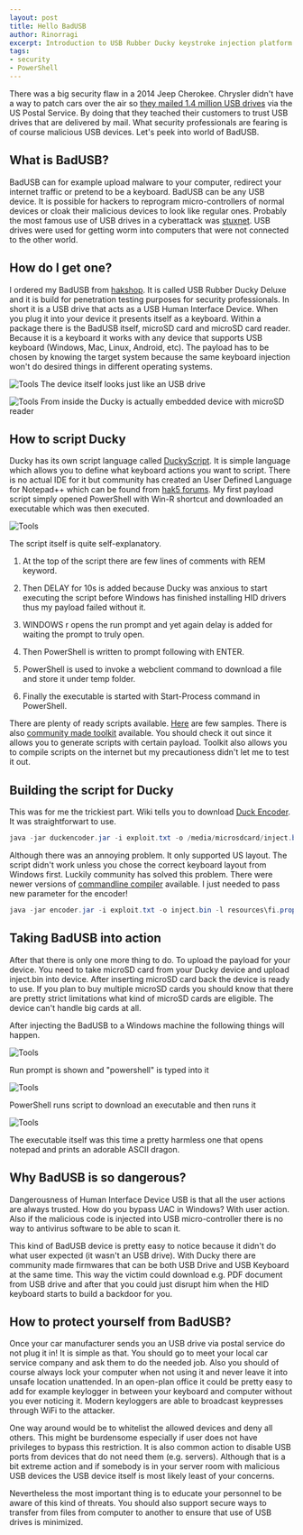 ```yaml
---
layout: post
title: Hello BadUSB
author: Rinorragi
excerpt: Introduction to USB Rubber Ducky keystroke injection platform
tags:  
- security
- PowerShell
---
```


There was a big security flaw in a 2014 Jeep Cherokee. Chrysler didn't have a way to patch cars over the air so [they mailed 1.4 million USB drives](http://www.wired.com/2015/09/chrysler-gets-flak-patching-hack-via-mailed-usb/) via the US Postal Service. By doing that they teached their customers to trust USB drives that are delivered by mail. What security professionals are fearing is of course malicious USB devices. Let's peek into world of BadUSB.

## What is BadUSB?
BadUSB can for example upload malware to your computer, redirect your internet traffic or pretend to be a keyboard. BadUSB can be any USB device. It is possible for hackers to reprogram micro-controllers of normal devices or cloak their malicious devices to look like regular ones.  Probably the most famous use of USB drives in a cyberattack was [stuxnet](http://arstechnica.com/tech-policy/2011/07/how-digital-detectives-deciphered-stuxnet-the-most-menacing-malware-in-history/). USB drives were used for getting worm into computers that were not connected to the other world. 

## How do I get one?
I ordered my BadUSB from [hakshop](http://hakshop.myshopify.com/). It is called USB Rubber Ducky Deluxe and it is build for penetration testing purposes for security professionals. In short it is a USB drive that acts as a USB Human Interface Device. When you plug it into your device it presents itself as a keyboard. Within a package there is the BadUSB itself, microSD card and microSD card reader. Because it is a keyboard it works with any device that supports USB keyboard (Windows, Mac, Linux, Android, etc). The payload has to be chosen by knowing the target system because the same keyboard injection won't do desired things in different operating systems. 

![Tools](/img/hello-badusb/ducky_usb.jpg)
The device itself looks just like an USB drive


![Tools](/img/hello-badusb/ducky_embedded_microsd.jpg)
From inside the Ducky is actually embedded device with microSD reader


## How to script Ducky
Ducky has its own script language called [DuckyScript](https://github.com/hak5darren/USB-Rubber-Ducky/wiki/Duckyscript). It is simple language which allows you to define what keyboard actions you want to script. There is no actual IDE for it but community has created an User Defined Language for Notepad++ which can be found from [hak5 forums](https://forums.hak5.org/index.php?/topic/21045-encoder-duckyscript-notepad-userdefinedlanguage/). My first payload script simply opened PowerShell with Win-R shortcut and downloaded an executable which was then executed. 

![Tools](/img/hello-badusb/duckyscript.png)


The script itself is quite self-explanatory. 

1. At the top of the script there are few lines of comments with REM keyword. 

2. Then DELAY for 10s is added because Ducky was anxious to start executing the script before Windows has finished installing HID drivers thus my payload failed without it. 

3. WINDOWS r opens the run prompt and yet again delay is added for waiting the prompt to truly open. 

4. Then PowerShell is written to prompt following with ENTER. 

5. PowerShell is used to invoke a webclient command to download a file and store it under temp folder. 

6. Finally the executable is started with Start-Process command in PowerShell. 


There are plenty of ready scripts available. [Here](https://github.com/hak5darren/USB-Rubber-Ducky/wiki/Payloads) are few samples. There is also [community made toolkit](http://www.ducktoolkit.com) available. You should check it out since it allows you to generate scripts with certain payload. Toolkit also allows you to compile scripts on the internet but my precautioness didn't let me to test it out. 

## Building the script for Ducky
This was for me the trickiest part. Wiki tells you to download [Duck Encoder](https://github.com/hak5darren/USB-Rubber-Ducky/wiki/Downloads). It was straightforwart to use.

```powershell
java -jar duckencoder.jar -i exploit.txt -o /media/microsdcard/inject.bin
```

Although there was an annoying problem. It only supported US layout. The script didn't work unless you chose the correct keyboard layout from Windows first. Luckily community has solved this problem. There were newer versions of [commandline compiler](https://github.com/midnitesnake/USB-Rubber-Ducky) available. I just needed to pass new parameter for the encoder!

```powershell
java -jar encoder.jar -i exploit.txt -o inject.bin -l resources\fi.properties
```

## Taking BadUSB into action
After that there is only one more thing to do. To upload the payload for your device. You need to take microSD card from your Ducky device and upload inject.bin into device. After inserting microSD card back the device is ready to use. If you plan to buy multiple microSD cards you should know that there are pretty strict limitations what kind of microSD cards are eligible. The device can't handle big cards at all. 

After injecting the BadUSB to a Windows machine the following things will happen.

![Tools](/img/hello-badusb/ducky_cmd.png)

Run prompt is shown and "powershell" is typed into it


![Tools](/img/hello-badusb/ducky_powershell.png)

PowerShell runs script to download an executable and then runs it


![Tools](/img/hello-badusb/ducky_exe.png)

The executable itself was this time a pretty harmless one that opens notepad and prints an adorable ASCII dragon.


## Why BadUSB is so dangerous?
Dangerousness of Human Interface Device USB is that all the user actions are always trusted. How do you bypass UAC in Windows? With user action. Also if the malicious code is injected into USB micro-controller there is no way to antivirus software to be able to scan it.

This kind of BadUSB device is pretty easy to notice because it didn't do what user expected (it wasn't an USB drive). With Ducky there are community made firmwares that can be both USB Drive and USB Keyboard at the same time. This way the victim could download e.g. PDF document from USB drive and after that you could just disrupt him when the HID keyboard starts to build a backdoor for you. 

## How to protect yourself from BadUSB?
Once your car manufacturer sends you an USB drive via postal service do not plug it in! It is simple as that. You should go to meet your local car service company and ask them to do the needed job. Also you should of course always lock your computer when not using it and never leave it into unsafe location unattended. In an open-plan office it could be pretty easy to add for example keylogger in between your keyboard and computer without you ever noticing it. Modern keyloggers are able to broadcast keypresses through WiFi to the attacker.

One way around would be to whitelist the allowed devices and deny all others. This might be burdensome especially if user does not have privileges to bypass this restriction. It is also common action to disable USB ports from devices that do not need them (e.g. servers). Although that is a bit extreme action and if somebody is in your server room with malicious USB devices the USB device itself is most likely least of your concerns. 

Nevertheless the most important thing is to educate your personnel to be aware of this kind of threats. You should also support secure ways to transfer from files from computer to another to ensure that use of USB drives is minimized.
